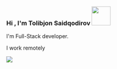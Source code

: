 ### Hi , I'm Tolibjon Saidqodirov <img src="https://media.giphy.com/media/gM5qFksULw54NMWyry/giphy.gif" width="50px">

I'm Full-Stack developer. <br>

I work remotely<br>

<a href="https://t.me/Tolibjon_Saidqodirov">
  <img src="https://img2.freepng.ru/20180514/brw/kisspng-computer-icons-telegram-logo-5afa3a71637636.6500178315263484014074.jpg](https://www.nicepng.com/png/detail/78-782150_telegram-chat-twitter-icon-vector-circle.png">
  </a>
